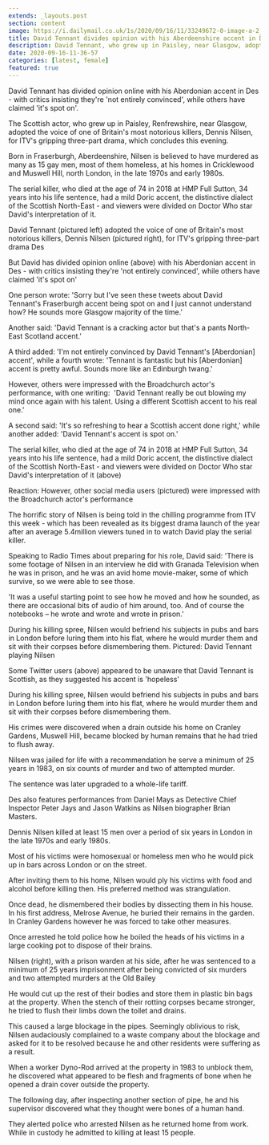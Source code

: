 ```yaml
---
extends: _layouts.post
section: content
image: https://i.dailymail.co.uk/1s/2020/09/16/11/33249672-0-image-a-2_1600251994503.jpg 
title: David Tennant divides opinion with his Aberdeenshire accent in Des 
description: David Tennant, who grew up in Paisley, near Glasgow, adopted the voice of one of Britains most notorious killers, Dennis Nilsen, for ITVs three-part drama, which concludes this evening. 
date: 2020-09-16-11-36-57 
categories: [latest, female] 
featured: true 
--- 
```

David Tennant has divided opinion online with his Aberdonian accent in Des - with critics insisting they're 'not entirely convinced', while others have claimed 'it's spot on'.

The Scottish actor, who grew up in Paisley, Renfrewshire, near Glasgow, adopted the voice of one of Britain's most notorious killers, Dennis Nilsen, for ITV's gripping three-part drama, which concludes this evening.

Born in Fraserburgh, Aberdeenshire, Nilsen is believed to have murdered as many as 15 gay men, most of them homeless, at his homes in Cricklewood and Muswell Hill, north London, in the late 1970s and early 1980s.

The serial killer, who died at the age of 74 in 2018 at HMP Full Sutton, 34 years into his life sentence, had a mild Doric accent, the distinctive dialect of the Scottish North-East - and viewers were divided on Doctor Who star David's interpretation of it.

David Tennant (pictured left) adopted the voice of one of Britain's most notorious killers, Dennis Nilsen (pictured right), for ITV's gripping three-part drama Des



But David has divided opinion online (above) with his Aberdonian accent in Des - with critics insisting they're 'not entirely convinced', while others have claimed 'it's spot on'

One person wrote: 'Sorry but I've seen these tweets about David Tennant's Fraserburgh accent being spot on and I just cannot understand how? He sounds more Glasgow majority of the time.'

Another said: 'David Tennant is a cracking actor but that's a pants North-East Scotland accent.'

A third added: 'I'm not entirely convinced by David Tennant's [Aberdonian] accent', while a fourth wrote: 'Tennant is fantastic but his [Aberdonian] accent is pretty awful. Sounds more like an Edinburgh twang.'

However, others were impressed with the Broadchurch actor's performance, with one writing:  'David Tennant really be out blowing my mind once again with his talent. Using a different Scottish accent to his real one.'

A second said: 'It's so refreshing to hear a Scottish accent done right,' while another added: 'David Tennant's accent is spot on.'



The serial killer, who died at the age of 74 in 2018 at HMP Full Sutton, 34 years into his life sentence, had a mild Doric accent, the distinctive dialect of the Scottish North-East - and viewers were divided on Doctor Who star David's interpretation of it (above)







Reaction: However, other social media users (pictured) were impressed with the Broadchurch actor's performance

The horrific story of Nilsen is being told in the chilling programme from ITV this week - which has been revealed as its biggest drama launch of the year after an average 5.4million viewers tuned in to watch David play the serial killer.

Speaking to Radio Times about preparing for his role, David said: 'There is some footage of Nilsen in an interview he did with Granada Television when he was in prison, and he was an avid home movie-maker, some of which survive, so we were able to see those.

'It was a useful starting point to see how he moved and how he sounded, as there are occasional bits of audio of him around, too. And of course the notebooks – he wrote and wrote and wrote in prison.'

 During his killing spree, Nilsen would befriend his subjects in pubs and bars in London before luring them into his flat, where he would murder them and sit with their corpses before dismembering them. Pictured: David Tennant playing Nilsen



Some Twitter users (above) appeared to be unaware that David Tennant is Scottish, as they suggested his accent is 'hopeless'

During his killing spree, Nilsen would befriend his subjects in pubs and bars in London before luring them into his flat, where he would murder them and sit with their corpses before dismembering them.

His crimes were discovered when a drain outside his home on Cranley Gardens, Muswell Hill, became blocked by human remains that he had tried to flush away.

Nilsen was jailed for life with a recommendation he serve a minimum of 25 years in 1983, on six counts of murder and two of attempted murder.

The sentence was later upgraded to a whole-life tariff.   

Des also features performances from Daniel Mays as Detective Chief Inspector Peter Jays and Jason Watkins as Nilsen biographer Brian Masters. 

Dennis Nilsen killed at least 15 men over a period of six years in London in the late 1970s and early 1980s.

Most of his victims were homosexual or homeless men who he would pick up in bars across London or on the street.

After inviting them to his home, Nilsen would ply his victims with food and alcohol before killing then. His preferred method was strangulation.

Once dead, he dismembered their bodies by dissecting them in his house. In his first address, Melrose Avenue, he buried their remains in the garden. In Cranley Gardens however he was forced to take other measures.

Once arrested he told police how he boiled the heads of his victims in a large cooking pot to dispose of their brains.

Nilsen (right), with a prison warden at his side, after he was sentenced to a minimum of 25 years imprisonment after being convicted of six murders and two attempted murders at the Old Bailey

He would cut up the rest of their bodies and store them in plastic bin bags at the property. When the stench of their rotting corpses became stronger, he tried to flush their limbs down the toilet and drains.

This caused a large blockage in the pipes. Seemingly oblivious to risk, Nilsen audaciously complained to a waste company about the blockage and asked for it to be resolved because he and other residents were suffering as a result.

When a worker Dyno-Rod arrived at the property in 1983 to unblock them, he discovered what appeared to be flesh and fragments of bone when he opened a drain cover outside the property.

The following day, after inspecting another section of pipe, he and his supervisor discovered what they thought were bones of a human hand.

They alerted police who arrested Nilsen as he returned home from work. While in custody he admitted to killing at least 15 people.

